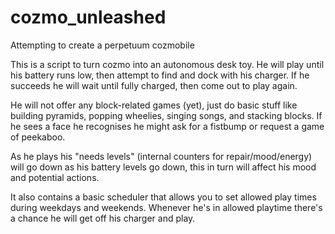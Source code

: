 # cozmo_unleashed

Attempting to create a perpetuum cozmobile

This is a script to turn cozmo into an autonomous desk toy. He will play until his battery runs low, then attempt to find and dock with his charger. If he succeeds he will wait until fully charged, then come out to play again.

He will not offer any block-related  games (yet), just do basic stuff like building pyramids, popping wheelies, singing songs, and stacking blocks. If he sees a face he recognises he might ask for a fistbump or request a game of peekaboo.

As he plays his "needs levels" (internal counters for repair/mood/energy) will go down as his battery levels go down, this in turn will affect his mood and potential actions.

It also contains a basic scheduler that allows you to set allowed play times during weekdays and weekends. Whenever he's in allowed playtime there's a chance he will get off his charger and play.

